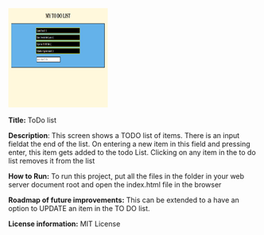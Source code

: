 <img src='./screenshot.png' width="200px" height="200px" />

**Title:** ToDo list

**Description**: This screen shows a TODO list of items. There is an input fieldat the end of the list. On entering a new item in this field and pressing enter, this item gets added to the todo List. Clicking on any item in the to do list removes it from the list

**How to Run:** To run this project, put all the files in the folder in your web server document root and open the index.html file in the browser 

**Roadmap of future improvements:** This can be extended to a have an option to UPDATE an item in the TO DO list.

**License information:** MIT License

